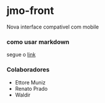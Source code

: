 # jmo-front
Nova interface compativel com mobile


### como usar markdown
segue o [link](https://www.markdownguide.org/basic-syntax/)


### Colaboradores
- Ettore Muniz
- Renato Prado
- Waldir

